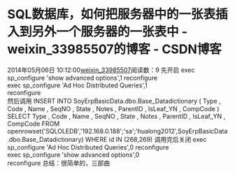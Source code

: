 # SQL数据库，如何把服务器中的一张表插入到另外一个服务器的一张表中 - weixin_33985507的博客 - CSDN博客
2014年05月06日 10:12:00[weixin_33985507](https://me.csdn.net/weixin_33985507)阅读数：9
先开启
exec sp_configure 'show advanced options',1 
reconfigure  
exec sp_configure 'Ad Hoc Distributed Queries',1  
reconfigure  
然后调用
INSERT INTO SoyErpBasicData.dbo.Base_Datadictionary ( Type ,
          Code ,
          Name ,
          SeqNO ,
          State ,
          Notes ,
          ParentID ,
          IsLeaf_YN ,
          CompCode
        )
SELECT  Type ,
          Code ,
          Name ,
          SeqNO ,
          State ,
          Notes ,
          ParentID ,
          IsLeaf_YN ,
          CompCode
FROM openrowset('SQLOLEDB','192.168.0.188';'sa';'hualong2012',SoyErpBasicData.dbo.Base_Datadictionary)
WHERE id IN (268,269)
调用完后关闭
exec sp_configure 'Ad Hoc Distributed Queries',0 
reconfigure  
exec sp_configure 'show advanced options',0  
reconfigure
总结：很简单的，三部曲

